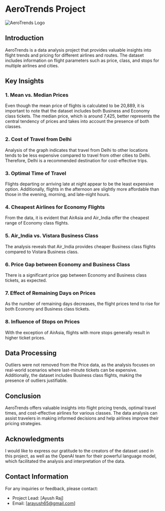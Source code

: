 # AeroTrends Project

![AeroTrends Logo](https://www.pexels.com/photo/person-with-toy-airplane-on-world-map-3769138/)
## Introduction

AeroTrends is a data analysis project that provides valuable insights into flight trends and pricing for different airlines and routes. The dataset includes information on flight parameters such as price, class, and stops for multiple airlines and cities.

## Key Insights

### 1. Mean vs. Median Prices

Even though the mean price of flights is calculated to be 20,889, it is important to note that the dataset includes both Business and Economy class tickets. The median price, which is around 7,425, better represents the central tendency of prices and takes into account the presence of both classes.

### 2. Cost of Travel from Delhi

Analysis of the graph indicates that travel from Delhi to other locations tends to be less expensive compared to travel from other cities to Delhi. Therefore, Delhi is a recommended destination for cost-effective trips.

### 3. Optimal Time of Travel

Flights departing or arriving late at night appear to be the least expensive option. Additionally, flights in the afternoon are slightly more affordable than those in the evening, morning, and late-night hours.

### 4. Cheapest Airlines for Economy Flights

From the data, it is evident that AirAsia and Air_India offer the cheapest range of Economy class flights.

### 5. Air_India vs. Vistara Business Class

The analysis reveals that Air_India provides cheaper Business class flights compared to Vistara Business class.

### 6. Price Gap between Economy and Business Class

There is a significant price gap between Economy and Business class tickets, as expected.

### 7. Effect of Remaining Days on Prices

As the number of remaining days decreases, the flight prices tend to rise for both Economy and Business class tickets.

### 8. Influence of Stops on Prices

With the exception of AirAsia, flights with more stops generally result in higher ticket prices.

## Data Processing

Outliers were not removed from the Price data, as the analysis focuses on real-world scenarios where last-minute tickets can be expensive. Additionally, the dataset includes Business class flights, making the presence of outliers justifiable.

## Conclusion

AeroTrends offers valuable insights into flight pricing trends, optimal travel times, and cost-effective airlines for various classes. The data analysis can assist travelers in making informed decisions and help airlines improve their pricing strategies.

## Acknowledgments

I would like to express our gratitude to the creators of the dataset used in this project, as well as the OpenAI team for their powerful language model, which facilitated the analysis and interpretation of the data.

## Contact Information

For any inquiries or feedback, please contact:

- Project Lead: [Ayush Raj]
- Email: [arayush65@gmail.com]

